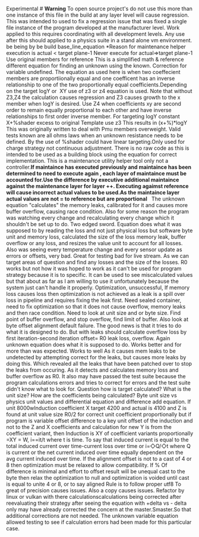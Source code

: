Experimental # **Warning** To open source project's do not use this more than one instance of this file in the build at any layer level will cause regression. This was intended to used to fix a regression issue that was fixed a single file instance of the program developed at the manufacturer level. Work applied to this requires coordinating with all development levels. Any use after this should applied to a physics suite in a stand alone vm environment. be being by be build base_line_equation *Reason for maintenance helper execution is actual < target plane-1 Never execute for actual=>target plane-1 Use original members for reference
This is a simplified math & reference different equation for finding an unknown using the known. 
Correction for variable undefined.
The equation as used here is when two coeffecient members are proportiionally equal and one coefficent has an inverse relationship to one of the two proportionally equal coefficients.Depending on the target logY or  XY use of z3 or z4 equation is used. Note that without Z3,Z4 the calculation causes regression and Z3 causes growth to the x member when logY is desired. Use Z4 when coefficients xy are second order to remain equally proportional to each other and have inverse relationships to first order inverse  member.
For targeting logY constant X+%shader excess to original Template use z3 This results in (x+%)*logY
This was originally written to deal with Pmu members overweight. Valid tests known are all ohms laws when an unknown resistance needs to be defined.
By the use of %shader could have linear targeting.Only used for charge strategy not continuous adjustment. There is no raw code as this is intended to be used as a building block using the equation for correct implementation. This is a maintenance utility helper tool only not a controller.**If maintaince has executed previously and maintaince has been determined to need to execute again , each layer of maintaince must be accounted for.Use the difference by executive additional maintaince against the maintenance layer for layer ++. Executing agaimst reference will cause incorrect actual values to be used.As the maintaince layer actual values are not = to reference but are proportional**  
 The unknown equation "calculates" the memory leaks, calibrated for it and causes more buffer overflow, causing race condition. Also for some reason the program was watching every change and recalculating every change which it shouldn't be set up to do. Two edged sword. Equation does what it was supposed to by reading the loss and not just physical loss but software byte unit and memory loss, calculated the size of the loss memory leak, buffer overflow or any loss, and resizes the value unit to account for all losses. Also was seeing every temperature change and every sensor update as errors or offsets, very bad. Great for testing bad for live stream. As we can target areas of question and find any losses and the size of the losses. R0 works but not how it was hoped to work as it can't be used for program strategy because it is to specific.  It can be used to see miscalculated values but that about as far as I am willing to use it unfortunately because the system just can't handle it properly.
Optimization, unsuccessful,
If memory loss causes loss then optimization is not achieved as a leak is a spill over loss in pipeline and requires fixing the leak first. Need sealed container,  need to fix optimization so that it does not cause overflow, memory leaks and then race condition. Need to look at unit size and or byte size. Find point of buffer overflow, and stop overflow, find limit of buffer. Also look at byte offset alignment default failure. The good news is that it tries to do what it is designed to do. But with leaks should calculate overflow loss by first iteration-second iteration offset= R0 leak loss, overflow. Again unknown equation does what it is supposed to do. Works better and for more than was expected. Works to well As it causes mem leaks to be undetected by attempting correct for the leaks, but causes more leaks by doing this. Which revealed all the leaks that have been patched over to stop the leaks from occuring. As it detects and calculates memory loss and buffer overflow as R0. It also may have passed the test suite because the program calculations errors and tries to correct for errors and the test suite didn't know what to look for.
Question how is target calculated? What is the unit size? How are the coefficients being calculated? Byte unit size vs physics unit values and  differential equation and difference add equation. If unit 8000wInduction coefficient X target 4200 and actual is 4100 and Z is found at unit value size R0/2 for correct unit coefficient proportionally but if program is variable offset difference to a key unit offset of the induction and not to the Z and X coefficients and calculation for  new Y is from the coefficient variant, then Induction is XY of coefficient variants  proportionally =XY = W, i==it/t where t is time. To say that induced current is equal to the total induced current over time-current loss over time or i=◇Q/◇t where Q is current or the net current induced over time equally dependent on the avg current induced over time.
If the alignment offset is not to a cast of 4 or 8 then optimization must be relaxed to allow compatibility. If % Of difference is minimal and effort to offset result will be unequal cast to the byte then relax the optimization to null and optimization is voided until cast is equal to unite 4 or 8, or to say aligned
Rule is to follow proper utf8 To great of precision causes issues. Also a copy causes issues. Refactor by linux or vulkan with there calculationscalculations being corrected after reevaluating their strategy after seeing the equation with +delta vs - delta only may have already corrected the concern at the master.Smaster.So that additional corrections are not needed. The unknown variable equation allowed testing to see if calculation errors had been made for this particular case. 
